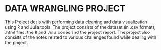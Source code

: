 # DATA WRANGLING PROJECT
This Project deals with performing data cleaning and data visualization using R and Julia tools.
The project consists of the dataset (in .csv format), .html files, the R and Julia codes and the project report.
The project also consists of the notes related to various challenges found while dealing with the project.
